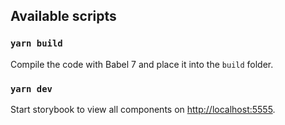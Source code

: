 ## Available scripts

### `yarn build`

Compile the code with Babel 7 and place it into the `build` folder.

### `yarn dev`

Start storybook to view all components on [http://localhost:5555](http://localhost:5555).
